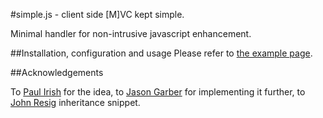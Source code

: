 #simple.js - client side [M]VC kept simple.

Minimal handler for non-intrusive javascript enhancement.

##Installation, configuration and usage
Please refer to [the example page](http://moonwave99.github.com/simple.js/).

##Acknowledgements

To [Paul Irish](http://code.google.com/p/spyc/) for the idea, to [Jason Garber](http://viget.com/inspire/extending-paul-irishs-comprehensive-dom-ready-execution) for implementing it further, to [John Resig](http://ejohn.org/blog/simple-javascript-inheritance/) inheritance snippet.